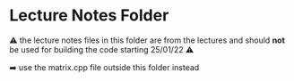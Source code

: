 # Lecture Notes Folder

⚠️ the lecture notes files in this folder are from the lectures and should **not** be used for building the code starting 25/01/22 ⚠️

➡️ use the matrix.cpp file outside this folder instead

